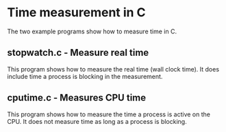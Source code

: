 # Time measurement in C

The two example programs show how to measure time in C.

## stopwatch.c - Measure real time

This program shows how to measure the real time (wall clock time).
It does include time a process is blocking in the measurement.

## cputime.c - Measures CPU time

This program shows how to measure the time a process is active on the CPU.
It does not measure time as long as a process is blocking.
